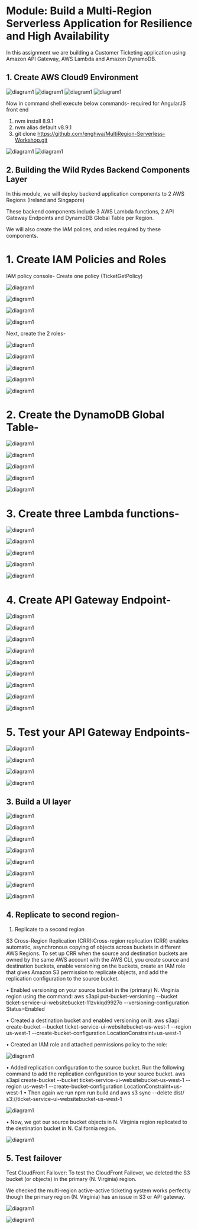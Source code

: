# Module: Build a Multi-Region Serverless Application for Resilience and High Availability

In this assignment we are building a Customer Ticketing application using Amazon API Gateway, AWS Lambda and Amazon DynamoDB.
 
 ## 1.	Create AWS Cloud9 Environment

![diagram1](images/00-c9-01.png)
![diagram1](mages/00-c9-02-1.png)
![diagram1](images/00-c9-03.png)
![diagram1](images/00-c9-04.png)

 Now in command shell execute below commands- required for AngularJS front end

1.	nvm install 8.9.1
2.	nvm alias default v8.9.1
3.	git clone  https://github.com/enghwa/MultiRegion-Serverless-Workshop.git

![diagram1](images/00-c9-05.png)
![diagram1](images/00-c9-06.png)


 ## 2.	Building the Wild Rydes Backend Components Layer

In this module, we will deploy backend application components to 2 AWS Regions (Ireland and Singapore)

 These backend components include 3 AWS Lambda functions, 2 API Gateway Endpoints and DynamoDB Global Table per Region. 

We will also create the IAM polices, and roles required by these components.

# 1.	Create IAM Policies and Roles

IAM policy console-  Create one policy (TicketGetPolicy)

![diagram1](API_IMAGES/policy1.png)

![diagram1](API_IMAGES/policy2.png)

![diagram1](API_IMAGES/policy3.png)

![diagram1](API_IMAGES/policy4.png)

Next, create the 2 roles-

![diagram1](API_IMAGES/role1.png)

![diagram1](API_IMAGES/role2.png)

![diagram1](API_IMAGES/role3.png)

![diagram1](API_IMAGES/role4.png)

![diagram1](API_IMAGES/role5.png)

# 2. Create the DynamoDB Global Table-

![diagram1](API_IMAGES/dynamo1.png)

![diagram1](API_IMAGES/dynamo2.png)

![diagram1](API_IMAGES/dynamo3.png)

![diagram1](API_IMAGES/dynamo4.png)

![diagram1](API_IMAGES/dynamo5.png)

# 3.	Create three Lambda functions-

![diagram1](API_IMAGES/lambda1.png)

![diagram1](API_IMAGES/lambda2.png)

![diagram1](API_IMAGES/lambda3.png)

![diagram1](API_IMAGES/lambda4.png)

![diagram1](API_IMAGES/lambda5.png)

# 4.	Create API Gateway Endpoint-
![diagram1](API_IMAGES/api1.png)

![diagram1](API_IMAGES/api2.png)

![diagram1](API_IMAGES/api3.png)

![diagram1](API_IMAGES/api4.png)

![diagram1](API_IMAGES/api5.png)

![diagram1](API_IMAGES/api6.png)

![diagram1](API_IMAGES/api7.png)

![diagram1](API_IMAGES/api8.png)

![diagram1](API_IMAGES/api9.png)

# 5.	Test your API Gateway Endpoints-

![diagram1](API_IMAGES/test1.png)

![diagram1](API_IMAGES/test2.png)

![diagram1](API_IMAGES/test3.png)

![diagram1](API_IMAGES/test4.png)

##  3.	Build a UI layer

![diagram1](API_IMAGES/ui1.png)

![diagram1](API_IMAGES/ui2.png)

![diagram1](API_IMAGES/ui3.png)

![diagram1](API_IMAGES/ui4.png)

![diagram1](API_IMAGES/ui5.png)

![diagram1](API_IMAGES/ui6.png)

![diagram1](API_IMAGES/ui7.png)

![diagram1](API_IMAGES/ui8.png)

## 4. Replicate to second region- 
1.	Replicate to a second region

S3 Cross-Region Replication (CRR):Cross-region replication (CRR) enables automatic, asynchronous copying of objects across buckets in different AWS Regions. To set up CRR when the source and destination buckets are owned by the same AWS account with the AWS CLI, you create source and destination buckets, enable versioning on the buckets, create an IAM role that gives Amazon S3 permission to replicate objects, and add the replication configuration to the source bucket.

•	Enabled versioning on your source bucket in the (primary) N. Virginia region using the command:
aws s3api put-bucket-versioning --bucket ticket-service-ui-websitebucket-11zvklqd9927o --versioning-configuration Status=Enabled

•	Created a destination bucket and enabled versioning on it:
aws s3api create-bucket --bucket ticket-service-ui-websitebucket-us-west-1 --region us-west-1 --create-bucket-configuration LocationConstraint=us-west-1

•	Created an IAM role and attached permissions policy to the role:

![diagram1](API_IMAGES/replicate1.png)

•	Added replication configuration to the source bucket. Run the following command to add the replication configuration to your source bucket. 
aws s3api create-bucket --bucket ticket-service-ui-websitebucket-us-west-1 --region us-west-1 --create-bucket-configuration LocationConstraint=us-west-1
•	Then again we run npm run build and aws s3 sync --delete dist/ s3://ticket-service-ui-websitebucket-us-west-1

![diagram1](API_IMAGES/replicate2.png)

•	Now, we got our source bucket objects in N. Virginia region replicated to the destination bucket in N. California region.

![diagram1](API_IMAGES/replicate3.png)

## 5. Test failover

Test CloudFront Failover: To test the CloudFront Failover, we deleted the S3 bucket (or objects) in the primary (N. Virginia) region.

We checked the multi-region active-active ticketing system works perfectly though the primary region (N. Virginia) has an issue in S3 or API gateway.

![diagram1](API_IMAGES/replicate4.png)

![diagram1](API_IMAGES/replicate5.png)
